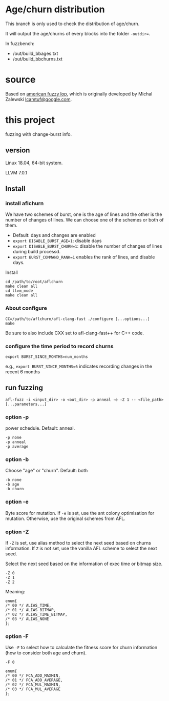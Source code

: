# Age/churn distribution
This branch is only used to check the distribution of age/churn.

It will output the age/churns of every blocks into the folder `-outdir=`.

In fuzzbench:
- /out/build_bbages.txt
- /out/build_bbchurns.txt



# source
Based on [american fuzzy lop](https://github.com/google/AFL), which is originally developed by Michal Zalewski <lcamtuf@google.com>.

# this project

fuzzing with change-burst info.

## version
Linux 18.04, 64-bit system. 

LLVM 7.0.1


## Install

   
### install aflchurn
We have two schemes of burst, one is the age of lines and the other is the number of changes of lines. 
We can choose one of the schemes or both of them.

- Default: days and changes are enabled
- `export DISABLE_BURST_AGE=1`: disable days
- `export DISABLE_BURST_CHURN=1`: disable the number of changes of lines during build processd.
- `export BURST_COMMAND_RANK=1` enables the rank of lines, and disable days.

Install

    cd /path/to/root/aflchurn
    make clean all
    cd llvm_mode
    make clean all



### About configure

    CC=/path/to/aflchurn/afl-clang-fast ./configure [...options...]
    make

Be sure to also include CXX set to afl-clang-fast++ for C++ code.

### configure the time period to record churns

    export BURST_SINCE_MONTHS=num_months

e.g., `export BURST_SINCE_MONTHS=6` indicates recording changes in the recent 6 months

## run fuzzing

    afl-fuzz -i <input_dir> -o <out_dir> -p anneal -e -Z 1 -- <file_path> [...parameters...]

### option -p
power schedule. Default: anneal.

    -p none
    -p anneal
    -p average

### option -b
Choose "age" or "churn". Default: both

    -b none
    -b age
    -b churn

### option -e
Byte score for mutation. 
If `-e` is set, use the ant colony optimisation for mutation.
Otherwise, use the original schemes from AFL.

### option -Z
If `-Z` is set, use alias method to select the next seed based on churns information.
If `Z` is not set, use the vanilla AFL scheme to select the next seed.

Select the next seed based on the information of exec time or bitmap size.

    -Z 0
    -Z 1
    -Z 2

Meaning:

    enum{
    /* 00 */ ALIAS_TIME,
    /* 01 */ ALIAS_BITMAP,
    /* 02 */ ALIAS_TIME_BITMAP,
    /* 03 */ ALIAS_NONE
    };

### option -F
Use `-F` to select how to calculate the fitness score for churn information (how to consider both age and churn).

    -F 0

    enum{
    /* 00 */ FCA_ADD_MAXMIN,
    /* 01 */ FCA_ADD_AVERAGE,
    /* 02 */ FCA_MUL_MAXMIN,
    /* 03 */ FCA_MUL_AVERAGE
    };
